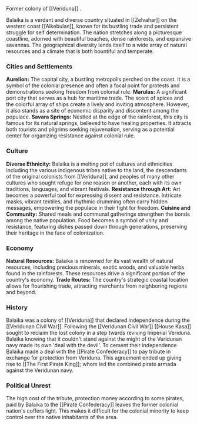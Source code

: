 Former colony of [[Veriduna]] .

Balaika is a verdant and diverse country situated in [[Zelvahar]] on the western coast [[Alkebulan]], known for its bustling trade and persistent struggle for self determination. The nation stretches along a picturesque coastline, adorned with beautiful beaches, dense rainforests, and expansive savannas. The geographical diversity lends itself to a wide array of natural resources and a climate that is both bountiful and temperate.

### Cities and Settlements
**Aurelion:** The capital city, a bustling metropolis perched on the coast. It is a symbol of the colonial presence and often a focal point for protests and demonstrations seeking freedom from colonial rule.
**Marulas:** A significant port city that serves as a hub for maritime trade. The scent of spices and the colorful array of ships create a lively and inviting atmosphere. However, it also stands as a site of economic disparity and discontent among the populace.
**Savara Springs:** Nestled at the edge of the rainforest, this city is famous for its natural springs, believed to have healing properties. It attracts both tourists and pilgrims seeking rejuvenation, serving as a potential center for organizing resistance against colonial rule.

### Culture
**Diverse Ethnicity:** Balaika is a melting pot of cultures and ethnicities including the various indigenous tribes native to the land, the descendants of the original colonists from [[Veriduna]], and peoples of many other cultures who sought refuge for one reason or another, each with its own traditions, languages, and vibrant festivals. 
**Resistance through Art:** Art becomes a powerful tool for expressing dissent and resistance. Intricate masks, vibrant textiles, and rhythmic drumming often carry hidden messages, empowering the populace in their fight for freedom.
**Cuisine and Community:** Shared meals and communal gatherings strengthen the bonds among the native population. Food becomes a symbol of unity and resistance, featuring dishes passed down through generations, preserving their heritage in the face of colonization.

### Economy
**Natural Resources:** Balaika is renowned for its vast wealth of natural resources, including precious minerals, exotic woods, and valuable herbs found in the rainforests. These resources drive a significant portion of the country's economy.
**Trade Routes:** The country's strategic coastal location allows for flourishing trade, attracting merchants from neighboring regions and beyond.

### History
Balaika was a colony of [[Veriduna]] that declared independence during the [[Veridunan Civil War]]. Following the [[Veridunan Civil War]] [[House Kasa]] sought to reclaim the lost colony in a step twards reviving Imperial Veriduna. Balaika knowing that it couldn't stand against the might of the Veridunan navy made its own 'deal with  the devil'.
To cement their independence Balaika made a deal with the [[Pirate Confederacy]] to pay tribute in exchange for protection from Veriduna. This agreement ended up giving rise to [[The First Pirate King]]; whom led the combined pirate armada against the Veridunan navy.

### Political Unrest
The high cost of the tribute, protection money according to some pirates, paid by Balaika to the [[Pirate Confederacy]] leaves the former colonial nation's coffers light. This makes it difficult for the colonial minority to keep control over the native inhabitants of the area.
